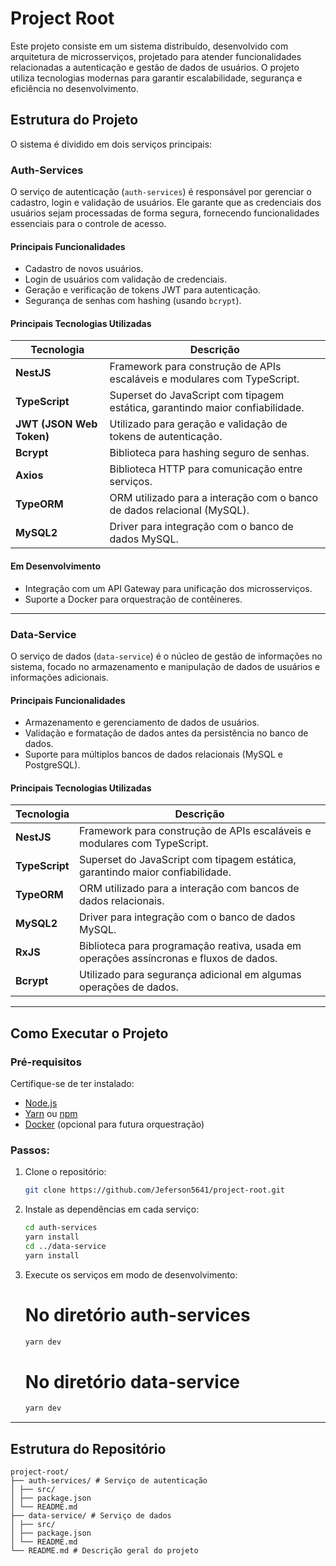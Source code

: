 # Project Root

Este projeto consiste em um sistema distribuído, desenvolvido com arquitetura de microsserviços, projetado para atender funcionalidades relacionadas a autenticação e gestão de dados de usuários. O projeto utiliza tecnologias modernas para garantir escalabilidade, segurança e eficiência no desenvolvimento.

## Estrutura do Projeto

O sistema é dividido em dois serviços principais:

### Auth-Services

O serviço de autenticação (`auth-services`) é responsável por gerenciar o cadastro, login e validação de usuários. Ele garante que as credenciais dos usuários sejam processadas de forma segura, fornecendo funcionalidades essenciais para o controle de acesso.

#### **Principais Funcionalidades**

- Cadastro de novos usuários.
- Login de usuários com validação de credenciais.
- Geração e verificação de tokens JWT para autenticação.
- Segurança de senhas com hashing (usando `bcrypt`).

#### **Principais Tecnologias Utilizadas**

| **Tecnologia**           | **Descrição**                                                                 |
| ------------------------ | ----------------------------------------------------------------------------- |
| **NestJS**               | Framework para construção de APIs escaláveis e modulares com TypeScript.      |
| **TypeScript**           | Superset do JavaScript com tipagem estática, garantindo maior confiabilidade. |
| **JWT (JSON Web Token)** | Utilizado para geração e validação de tokens de autenticação.                 |
| **Bcrypt**               | Biblioteca para hashing seguro de senhas.                                     |
| **Axios**                | Biblioteca HTTP para comunicação entre serviços.                              |
| **TypeORM**              | ORM utilizado para a interação com o banco de dados relacional (MySQL).       |
| **MySQL2**               | Driver para integração com o banco de dados MySQL.                            |

#### **Em Desenvolvimento**

- Integração com um API Gateway para unificação dos microsserviços.
- Suporte a Docker para orquestração de contêineres.

---

### Data-Service

O serviço de dados (`data-service`) é o núcleo de gestão de informações no sistema, focado no armazenamento e manipulação de dados de usuários e informações adicionais.

#### **Principais Funcionalidades**

- Armazenamento e gerenciamento de dados de usuários.
- Validação e formatação de dados antes da persistência no banco de dados.
- Suporte para múltiplos bancos de dados relacionais (MySQL e PostgreSQL).

#### **Principais Tecnologias Utilizadas**

| **Tecnologia** | **Descrição**                                                                          |
| -------------- | -------------------------------------------------------------------------------------- |
| **NestJS**     | Framework para construção de APIs escaláveis e modulares com TypeScript.               |
| **TypeScript** | Superset do JavaScript com tipagem estática, garantindo maior confiabilidade.          |
| **TypeORM**    | ORM utilizado para a interação com bancos de dados relacionais.                        |
| **MySQL2**     | Driver para integração com o banco de dados MySQL.                                     |
| **RxJS**       | Biblioteca para programação reativa, usada em operações assíncronas e fluxos de dados. |
| **Bcrypt**     | Utilizado para segurança adicional em algumas operações de dados.                      |

<!--#### **Em Desenvolvimento**

- Expansão de suporte a novos bancos de dados, caso necessário.
- Integração com serviços externos para sincronização de dados.
-->
---

## Como Executar o Projeto

### Pré-requisitos

Certifique-se de ter instalado:

- [Node.js](https://nodejs.org/)
- [Yarn](https://yarnpkg.com/) ou [npm](https://www.npmjs.com/)
- [Docker](https://www.docker.com/) (opcional para futura orquestração)

### Passos:

1. Clone o repositório:

   ```bash
   git clone https://github.com/Jeferson5641/project-root.git
   ```

2. Instale as dependências em cada serviço:

   ```bash
   cd auth-services
   yarn install
   cd ../data-service
   yarn install
   ```

3. Execute os serviços em modo de desenvolvimento:

   # No diretório auth-services

   ```bash
   yarn dev
   ```

   # No diretório data-service

   ```bash
   yarn dev
   ```

---

## Estrutura do Repositório

```plaintext
project-root/
├── auth-services/ # Serviço de autenticação
│ ├── src/
│ ├── package.json
│ └── README.md
├── data-service/ # Serviço de dados
│ ├── src/
│ ├── package.json
│ └── README.md
└── README.md # Descrição geral do projeto
```
